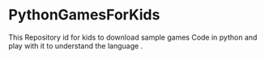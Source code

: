 # PythonGamesForKids
This Repository id for kids to download sample games Code in python and play with it to understand the language .
